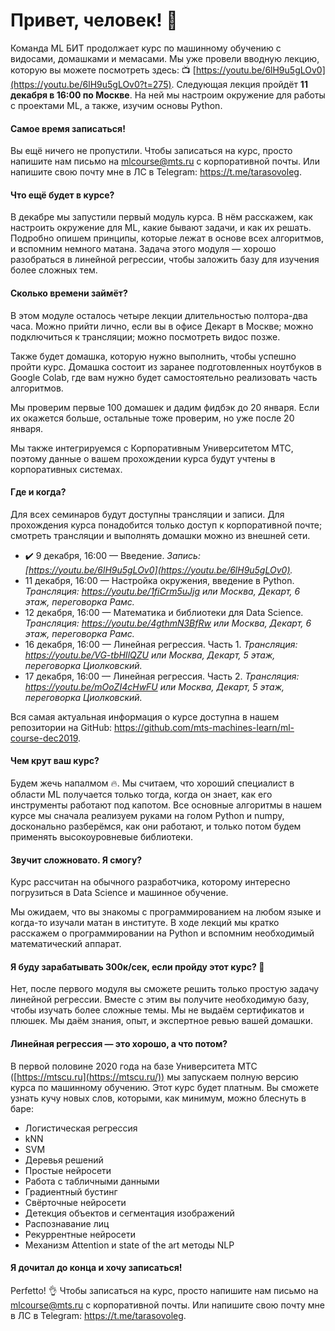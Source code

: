 # Привет, человек! 🤖

Команда ML БИТ продолжает курс по машинному обучению с видосами, домашками и мемаcами. Мы уже провели вводную лекцию, которую вы можете посмотреть здесь: 📺 [https://youtu.be/6lH9u5gLOv0](https://youtu.be/6lH9u5gLOv0?t=275). Следующая лекция пройдёт **11 декабря в 16:00 по Москве**. На ней мы настроим окружение для работы с проектами ML, а также, изучим основы Python.

#### Самое время записаться!

Вы ещё ничего не пропустили. Чтобы записаться на курс, просто напишите нам письмо на mlcourse@mts.ru с корпоративной почты. Или напишите свою почту мне в ЛС в Telegram: https://t.me/tarasovoleg.

#### Что ещё будет в курсе?

В декабре мы запустили первый модуль курса. В нём расскажем, как настроить окружение для ML, какие бывают задачи, и как их решать. Подробно опишем принципы, которые лежат в основе всех алгоритмов, и вспомним немного матана. Задача этого модуля — хорошо разобраться в линейной регрессии, чтобы заложить базу для изучения более сложных тем.

#### Сколько времени займёт?

В этом модуле осталось четыре лекции длительностью полтора-два часа. Можно прийти лично, если вы в офисе Декарт в Москве; можно подключиться к трансляции; можно посмотреть видос позже.

Также будет домашка, которую нужно выполнить, чтобы успешно пройти курс. Домашка состоит из заранее подготовленных ноутбуков в Google Colab, где вам нужно будет самостоятельно реализовать часть алгоритмов.

Мы проверим первые 100 домашек и дадим фидбэк до 20 января. Если их окажется больше, остальные тоже проверим, но уже после 20 января.

Мы также интегрируемся с Корпоративным Университетом МТС, поэтому данные о вашем прохождении курса будут учтены в корпоративных системах.

#### Где и когда?

Для всех семинаров будут доступны трансляции и записи. Для прохождения курса понадобится только доступ к корпоративной почте; смотреть трансляции и выполнять домашки можно из внешней сети.

* ✔️ 9 декабря, 16:00 — Введение. *Запись: [https://youtu.be/6lH9u5gLOv0](https://youtu.be/6lH9u5gLOv0).*
* 11 декабря, 16:00 — Настройка окружения, введение в Python. *Трансляция: https://youtu.be/1fiCrm5uJjg или Москва, Декарт, 6 этаж, переговорка Рамс.*
* 12 декабря, 16:00 — Математика и библиотеки для Data Science. *Трансляция: https://youtu.be/4gthmN3BfRw или Москва, Декарт, 6 этаж, переговорка Рамс.*
* 16 декабря, 16:00 — Линейная регрессия. Часть 1. *Трансляция: https://youtu.be/VG-tbHIlQZU или Москва, Декарт, 5 этаж, переговорка Циолковский.*
* 17 декабря, 16:00 — Линейная регрессия. Часть 2. *Трансляция: https://youtu.be/mOoZI4cHwFU или Москва, Декарт, 5 этаж, переговорка Циолковский.*

Вся самая актуальная информация о курсе доступна в нашем репозитории на GitHub: https://github.com/mts-machines-learn/ml-course-dec2019.

#### Чем крут ваш курс?

Будем жечь напалмом 🔥. Мы считаем, что хороший специалист в области ML получается только тогда, когда он знает, как его инструменты работают под капотом. Все основные алгоритмы в нашем курсе мы сначала реализуем руками на голом Python и numpy, досконально разберёмся, как они работают, и только потом будем применять высокоуровневые библиотеки.

#### Звучит сложновато. Я смогу?

Курс рассчитан на обычного разработчика, которому интересно погрузиться в Data Science и машинное обучение.

Мы ожидаем, что вы знакомы с программированием на любом языке и когда-то изучали матан в институте. В ходе лекций мы кратко расскажем о программировании на Python и вспомним необходимый математический аппарат.

#### Я буду зарабатывать 300к/сек, если пройду этот курс? 💸

Нет, после первого модуля вы сможете решить только простую задачу линейной регрессии. Вместе с этим вы получите необходимую базу, чтобы изучать более сложные темы. Мы не выдаём сертификатов и плюшек. Мы даём знания, опыт, и экспертное ревью вашей домашки.

#### Линейная регрессия — это хорошо, а что потом?

В первой половине 2020 года на базе Университета МТС ([https://mtscu.ru](https://mtscu.ru/)) мы запускаем полную версию курса по машинному обучению. Этот курс будет платным. Вы сможете узнать кучу новых слов, которыми, как минимум, можно блеснуть в баре:

- Логистическая регрессия
- kNN
- SVM
- Деревья решений
- Простые нейросети
- Работа с табличными данными
- Градиентный бустинг
- Свёрточные нейросети
- Детекция объектов и сегментация изображений
- Распознавание лиц
- Рекуррентные нейросети
- Механизм Attention и state of the art методы NLP

#### Я дочитал до конца и хочу записаться!

Perfetto! 👌 Чтобы записаться на курс, просто напишите нам письмо на mlcourse@mts.ru с корпоративной почты. Или напишите свою почту мне в ЛС в Telegram: https://t.me/tarasovoleg.